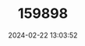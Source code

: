 ---
title: "159898"
category: "Junonia hierta"
draft: false
date: 2024-02-22 13:03:52
languages:
  English: ["Yellow Pansy"]
---